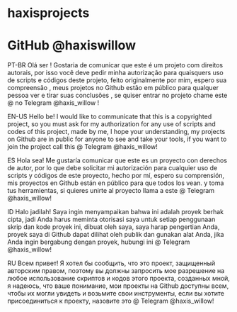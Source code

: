 # haxisprojects
# GitHub @haxiswillow

PT-BR
Olá ser ! Gostaria de comunicar que este é um projeto com direitos autorais, por isso você deve pedir minha autorização para quaisquers uso de scripts e códigos deste projeto, feito originalmente por mim, espero sua compreensão , meus projetos no Github estão em público para qualquer pessoa ver e tirar suas conclusões , se quiser entrar no projeto chame este @ no Telegram @haxis_willow !

EN-US
Hello be! I would like to communicate that this is a copyrighted project, so you must ask for my authorization for any use of scripts and codes of this project, made by me, I hope your understanding, my projects on Github are in public for anyone to see and take your tools, if you want to join the project call this @ Telegram @haxis_willow!

ES
Hola sea! Me gustaría comunicar que este es un proyecto con derechos de autor, por lo que debe solicitar mi autorización para cualquier uso de scripts y códigos de este proyecto, hecho por mí, espero su comprensión, mis proyectos en Github están en público para que todos los vean. y toma tus herramientas, si quieres unirte al proyecto llama a este @ Telegram @haxis_willow!

ID
Halo jadilah! Saya ingin menyampaikan bahwa ini adalah proyek berhak cipta, jadi Anda harus meminta otorisasi saya untuk setiap penggunaan skrip dan kode proyek ini, dibuat oleh saya, saya harap pengertian Anda, proyek saya di Github dapat dilihat oleh publik dan gunakan alat Anda, jika Anda ingin bergabung dengan proyek, hubungi ini @ Telegram @haxis_willow!

RU
Всем привет! Я хотел бы сообщить, что это проект, защищенный авторским правом, поэтому вы должны запросить мое разрешение на любое использование скриптов и кодов этого проекта, созданных мной, я надеюсь, что ваше понимание, мои проекты на Github доступны всем, чтобы их могли увидеть и возьмите свои инструменты, если вы хотите присоединиться к проекту, назовите это @ Telegram @haxis_willow!
